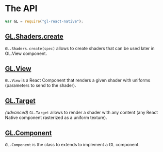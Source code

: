 # The API

```js
var GL = require("gl-react-native");
```

## [GL.Shaders.create](Shaders.create.md)

`GL.Shaders.create(spec)` allows to create shaders that can be used later in GL.View component.

## [GL.View](View.md)

`GL.View` is a React Component that renders a given shader with uniforms (parameters to send to the shader).

## [GL.Target](Target.md)

*(advanced)* `GL.Target` allows to render a shader with any content (any React Native component rasterized as a uniform texture).

## [GL.Component](Component.md)

`GL.Component` is the class to extends to implement a GL component.
